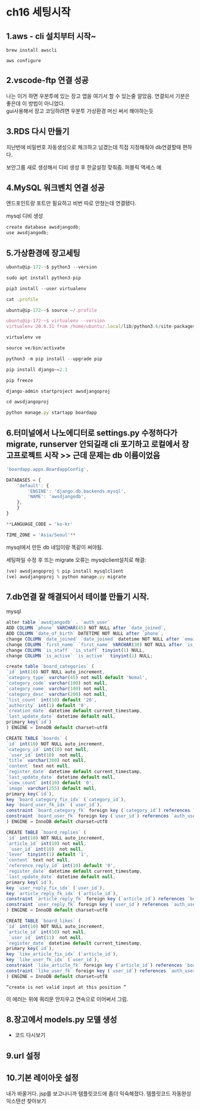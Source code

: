 # ch16 세팅시작

## 1.aws - cli 설치부터 시작~

`brew install awscli`

`aws configure` 

## 2.vscode-ftp 연결 성공

나는 이거 하면 우분투에 있는 장고 앱을 여기서 할 수 있는줄 알았음. 연결되서 기분은 좋은데 이 방법이 아니었다.  
gui사용해서 장고 코딩하려면 우분투 가상환경 머신 써서 해야하는듯

## 3.RDS 다시 만들기

지난번에 비밀번호 자동생성으로 체크하고 넘겼는데 직접 지정해줘야 db연결할때 편하다.

보안그룹 새로 생성해서 디비 생성 후 한글설정 맞춰줌. 퍼블릭 액세스 예

## 4.MySQL 워크벤치 연결 성공

엔드포인트랑 포트만 필요하고 비번 따로 안쳤는데 연결됐다.

mysql 디비 생성

```jsx
create database awsdjangodb;
use awsdjangodb;
```

## 5.가상환경에 장고세팅

```jsx
ubuntu@ip-172-~$ python3 --version

sudo apt install python3-pip

pip3 install --user virtualenv

cat .profile

ubuntu@ip-172-~$ source ~/.profile

ubuntu@ip-172-~$ virtualenv --version
virtualenv 20.0.31 from /home/ubuntu/.local/lib/python3.6/site-packages/virtualenv/__init__.py

virtualenv ve

source ve/bin/activate

python3 -m pip install --upgrade pip

pip install django~=2.1

pip freeze

django-admin startproject awsdjangoproj

cd awsdjangoproj

python manage.py startapp boardapp
```

## 6.터미널에서 나노에디터로 settings.py 수정하다가 migrate, runserver 안되길래 cli 포기하고 로컬에서 장고프로젝트 시작 >> 근데 문제는 db 이름이었음

```jsx
'boardapp.apps.BoardappConfig',

DATABASES = {
    'default': {
        'ENGINE': 'django.db.backends.mysql',
        'NAME':	'awsdjangodb',
	},
    }
}

**LANGUAGE_CODE = 'ko-kr'

TIME_ZONE = 'Asia/Seoul'**
```

mysql에서 만든 db 네임이랑 똑같이 써야됨.

세팅파일 수정 후 뜨는 migrate 오류는 mysqlclient설치로 해결:

```jsx
(ve) awsdjangoproj % pip install mysqlclient
(ve) awsdjangoproj % python manage.py migrate
```

## 7.db연결 잘 해결되어서 테이블 만들기 시작.

mysql

```jsx
alter table `awsdjangodb` . `auth_user`
ADD COLUMN `phone` VARCHAR(45) NOT NULL after `date_joined`,
ADD COLUMN `date_of_birth` DATETIME NOT NULL after `phone`,
change COLUMN `date_joined` `date_joined` datetime NOT NULL after `email`,
change COLUMN `first_name` `first_name` VARCHAR(30) NOT NULL after `is_active`,
change COLUMN `is_staff` `is_staff` tinyint(1) NULL,
change COLUMN `is_active` `is_active`  tinyint(1) NULL;
```

```jsx
create table `board_categories` (
`id` int(10) NOT NULL auto_increment,
`category_type` varchar(45) not null default 'Nomal',
`category_code` varchar(100) not null,
`category_name` varchar(100) not null,
`category_desc` varchar(200) not null,
`list_count` int(10) default '20',
`authority` int(1) default '0',
`creation_date` datetime default current_timestamp,
`last_update_date` datetime default null,
primary key(`id`)
) ENGINE = InnoDB default charset=utf8
```

```jsx
CREATE TABLE `boards` (
`id` int(10) NOT NULL auto_increment,
`category_id` int(10) not null, 
 `user_id` int(10)  not null,
`title` varchar(300) not null,
`content` text not null,
`register_date` datetime default current_timestamp,
`last_update_date` datetime default null,
`view_count` int(10) default '0',
`image` varchar(255) default null,
primary key(`id`),
key `board_category_fix_idx` (`category_id`),
key `board_user_fk_idx` (`user_id`),
constraint `board_category_fk` foreign key (`category_id`) references `board_categories` (`id`) on delete no action on update no action,
constraint `board_user_fk` foreign key (`user_id`) references `auth_user` (`id`) on delete no action on update no action
) ENGINE = InnoDB default charset=utf8
```

```jsx
CREATE TABLE `board_replies` (
`id` int(10) NOT NULL auto_increment,
`article_id` int(10) not null, 
 `user_id` int(10)  not null,
`lever` tinyint(1) default '1',
`content` text not null,
`reference_reply_id` int(10) default '0',
`register_date` datetime default current_timestamp,
`last_update_date` datetime default null,
primary key(`id`),
key `user_reply_fix_idx` (`user_id`),
key `article_reply_fk_idx` (`article_id`),
constraint `article_reply_fk` foreign key (`article_id`) references `boards` (`id`) on delete no action on update no action,
constraint `user_reply_fk` foreign key (`user_id`) references `auth_user` (`id`) on delete no action on update no action
) ENGINE = InnoDB default charset=utf8
```

```jsx
CREATE TABLE `board_likes` (
`id` int(10) NOT NULL auto_increment,
`article_id` int(10) not null, 
 `user_id` int(11)  not null,
`register_date` datetime default current_timestamp,
primary key(`id`),
key `like_article_fix_idx` (`article_id`),
key `like_user_fk_idx` (`user_id`),
constraint `like_article_fk` foreign key (`article_id`) references `boards` (`id`) on delete no action on update no action,
constraint `like_user_fk` foreign key (`user_id`) references `auth_user` (`id`) on delete no action on update no action
) ENGINE = InnoDB default charset=utf8
```

`“create is not valid input at this position ”`

이 에러는 위에 쿼리문 안지우고 연속으로 이어써서 그럼.

## 8.장고에서 models.py 모델 생성 
- 코드 다시보기

## 9.url 설정

## 10.기본 레이아웃 설정

내가 바꿀거다. jsp를 보고나니까 템플릿코드에 좀더 익숙해졌다. 템플릿코드 자동완성 익스텐션 찾아보기